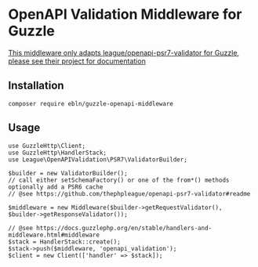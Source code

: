 OpenAPI Validation Middleware for Guzzle
========================================

[This middleware only adapts league/openapi-psr7-validator for Guzzle, please see their project for documentation](https://github.com/thephpleague/openapi-psr7-validator#readme)

## Installation

```
composer require ebln/guzzle-openapi-middleware
```

## Usage

```
use GuzzleHttp\Client;
use GuzzleHttp\HandlerStack;
use League\OpenAPIValidation\PSR7\ValidatorBuilder;

$builder = new ValidatorBuilder();
// call either setSchemaFactory() or one of the from*() methods optionally add a PSR6 cache
// @see https://github.com/thephpleague/openapi-psr7-validator#readme

$middleware = new Middleware($builder->getRequestValidator(), $builder->getResponseValidator());

// @see https://docs.guzzlephp.org/en/stable/handlers-and-middleware.html#middleware
$stack = HandlerStack::create();
$stack->push($middleware, 'openapi_validation');
$client = new Client(['handler' => $stack]);
```
